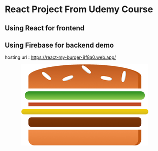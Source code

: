 # React Project From Udemy Course
## Using React for frontend  
## Using Firebase for backend demo
hosting url : https://react-my-burger-8f8a0.web.app/


<p align="center">
  <img src="https://github.com/Ump-Udemy/BurgerBuilder/blob/master/src/assets/images/burger-logo.png?raw=true" />
</p>
